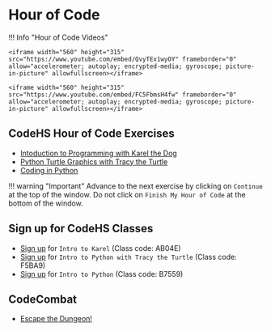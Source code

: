 # Hour of Code 

!!! Info "Hour of Code Videos"

    <iframe width="560" height="315" src="https://www.youtube.com/embed/QvyTEx1wyOY" frameborder="0" allow="accelerometer; autoplay; encrypted-media; gyroscope; picture-in-picture" allowfullscreen></iframe>

    <iframe width="560" height="315" src="https://www.youtube.com/embed/FC5FbmsH4fw" frameborder="0" allow="accelerometer; autoplay; encrypted-media; gyroscope; picture-in-picture" allowfullscreen></iframe>


## CodeHS Hour of Code Exercises

* [Intoduction to Programming with Karel the Dog](https://codehs.com/hoc_karel) 
* [Python Turtle Graphics with Tracy the Turtle](https://codehs.com/hoc_turtle) 
* [Coding in Python](https://codehs.com/hoc_python) 


!!! warning "Important"
    Advance to the next exercise by clicking on ``Continue`` at the top of the window. 
    Do not click on ``Finish My Hour of Code`` at the bottom of the window. 
    

## Sign up for CodeHS Classes
* [Sign up](https://codehs.com/go/AB04E) for ``Intro to Karel`` (Class code: AB04E) 
* [Sign up](https://codehs.com/go/F5BA9) for ``Intro to Python with Tracy the Turtle`` (Class code: F5BA9)
* [Sign up](httsp://codehs.com/go/B7559) for ``Intro to Python`` (Class code: B7559)

## CodeCombat
* [Escape the Dungeon!](https://codecombat.com/play/dungeon?hour_of_code=true)
















